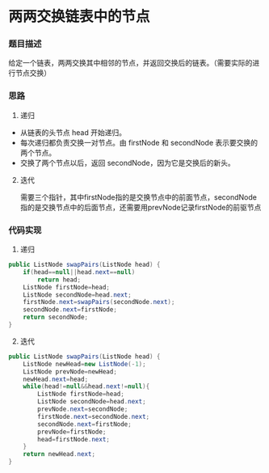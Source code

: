 # 两两交换链表中的节点

### 题目描述

给定一个链表，两两交换其中相邻的节点，并返回交换后的链表。（需要实际的进行节点交换）

### 思路

1. 递归

* 从链表的头节点 head 开始递归。
* 每次递归都负责交换一对节点。由 firstNode 和 secondNode 表示要交换的两个节点。
* 交换了两个节点以后，返回 secondNode，因为它是交换后的新头。

2. 迭代

   需要三个指针，其中firstNode指的是交换节点中的前面节点，secondNode指的是交换节点中的后面节点，还需要用prevNode记录firstNode的前驱节点

### 代码实现

1. 递归

```java
public ListNode swapPairs(ListNode head) {
    if(head==null||head.next==null)
        return head;
    ListNode firstNode=head;
    ListNode secondNode=head.next;
    firstNode.next=swapPairs(secondNode.next);
    secondNode.next=firstNode;
    return secondNode;
}
```

2. 迭代

```java
public ListNode swapPairs(ListNode head) {
    ListNode newHead=new ListNode(-1);
    ListNode prevNode=newHead;
    newHead.next=head;
    while(head!=null&&head.next!=null){
        ListNode firstNode=head;
        ListNode secondNode=head.next;
        prevNode.next=secondNode;
        firstNode.next=secondNode.next;
        secondNode.next=firstNode;
        prevNode=firstNode;
        head=firstNode.next;
    }
    return newHead.next;
}
```



